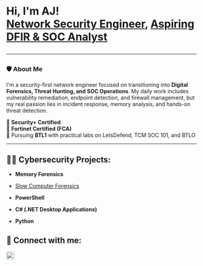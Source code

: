<h1>Hi, I'm AJ! <br/><a href="https://github.com/AJ-JEFFREYS">Network Security Engineer</a>, <a href="https://www.linkedin.com/in/ajani-jeffreys/">Aspiring DFIR & SOC Analyst</a>

---

### 🛡️ About Me

I'm a security-first network engineer focused on transitioning into **Digital Forensics, Threat Hunting, and SOC Operations**. My daily work includes vulnerability remediation, endpoint detection, and firewall management, but my real passion lies in incident response, memory analysis, and hands-on threat detection.

🔐 **Security+ Certified**  
🎯 **Fortinet Certified (FCA)**  
🚀 Pursuing **BTL1** with practical labs on LetsDefend, TCM SOC 101, and BTLO

---

<h2>👨‍💻 Cybersecurity Projects:</h2>

- <b>Memory Forensics</b>
- <a href="https://github.com/AJ-JEFFREYS/](https://github.com/AJ-Jeffreys/Memory-Forensics)">Slow Computer Forensics</a>
 
- <b>PowerShell</b>

- <b>C# (.NET Desktop Applications)</b>

- <b>Python</b>




<h2> 🤳 Connect with me:</h2>



[<img align="left" alt="JoshMadakor | LinkedIn" width="22px" src="https://cdn.jsdelivr.net/npm/simple-icons@v3/icons/linkedin.svg" />][linkedin]



[linkedin]: https://www.linkedin.com/in/ajani-jeffreys/

<!--
**joshmadakor1/joshmadakor1** is a ✨ _special_ ✨ repository because its `README.md` (this file) appears on your GitHub profile.

Here are some ideas to get you started:

- 🔭 I’m currently working on ...
- 🌱 I’m currently learning ...
- 👯 I’m looking to collaborate on ...
- 🤔 I’m looking for help with ...
- 💬 Ask me about ...
- 📫 How to reach me: ...
- 😄 Pronouns: ...
- ⚡ Fun fact: ...
-->

